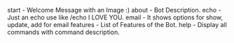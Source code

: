 start - Welcome Message with an Image :)
about - Bot Description.
echo - Just an echo use like /echo I LOVE YOU.
email - It shows options for show, update, add for email
features - List of Features of the Bot.
help - Display all commands with command description.



